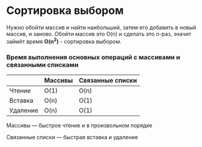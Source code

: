 # Сортировка выбором

Нужно обойти массив и найти наибольший, затем его добавить в новый массив, и заново.
Обойти массив это O(n) и сделать это n-раз, значит займёт время **O(n<sup>2</sup>)** - сортировка выбором.

### Время выполнения основных операций с массивами и связанными списками
<table>
    <thead>
        <tr>
            <th></th>
            <th>Массивы</th>
            <th>Связанные списки</th>
        </tr>
    </thead>
    <tbod>
        <tr>
            <td>Чтение</td>
            <td>O(1)</td>
            <td>O(n)</td>
        </tr>
        <tr>
            <td>Вставка</td>
            <td>O(n)</td>
            <td>O(1)</td>
        </tr>
        <tr>
            <td>Удаление</td>
            <td>O(n)</td>
            <td>O(1)</td>
        </tr>
    </tbod>
</table>

Массивы — быстрое чтение и в произвольном порядке

Связанные списки — быстрая вставка и удаление